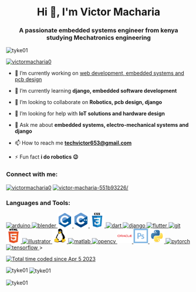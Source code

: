 <h1 align="center">Hi 👋, I'm Victor Macharia</h1>
<h3 align="center">A passionate embedded systems engineer from kenya studying Mechatronics engineering</h3>

<p align="left"> <img src="https://komarev.com/ghpvc/?username=tyke01&label=Profile%20views&color=0e75b6&style=flat" alt="tyke01" /> </p>

<p align="left"> <a href="https://twitter.com/victormacharia0" target="blank"><img src="https://img.shields.io/twitter/follow/victormacharia0?logo=twitter&style=for-the-badge" alt="victormacharia0" /></a> </p>

- 🔭 I’m currently working on [web development, embedded systems and pcb design](/Kinematics_lib.git)

- 🌱 I’m currently learning **django, embedded software development**

- 👯 I’m looking to collaborate on **Robotics, pcb design, django**

- 🤝 I’m looking for help with **IoT solutions and hardware design**

- 💬 Ask me about **embedded systems, electro-mechanical systems and django**

- 📫 How to reach me **techvictor653@gmail.com**

- ⚡ Fun fact **i do robotics 😉**

<h3 align="left">Connect with me:</h3>
<p align="left">
<a href="https://twitter.com/victormacharia0" target="blank"><img align="center" src="https://raw.githubusercontent.com/rahuldkjain/github-profile-readme-generator/master/src/images/icons/Social/twitter.svg" alt="victormacharia0" height="30" width="40" /></a>
<a href="https://linkedin.com/in/victor-macharia-551b93226/" target="blank"><img align="center" src="https://raw.githubusercontent.com/rahuldkjain/github-profile-readme-generator/master/src/images/icons/Social/linked-in-alt.svg" alt="victor-macharia-551b93226/" height="30" width="40" /></a>
</p>

<h3 align="left">Languages and Tools:</h3>
<p align="left"> <a href="https://www.arduino.cc/" target="_blank" rel="noreferrer"> <img src="https://cdn.worldvectorlogo.com/logos/arduino-1.svg" alt="arduino" width="40" height="40"/> </a> <a href="https://www.blender.org/" target="_blank" rel="noreferrer"> <img src="https://download.blender.org/branding/community/blender_community_badge_white.svg" alt="blender" width="40" height="40"/> </a> <a href="https://www.cprogramming.com/" target="_blank" rel="noreferrer"> <img src="https://raw.githubusercontent.com/devicons/devicon/master/icons/c/c-original.svg" alt="c" width="40" height="40"/> </a> <a href="https://www.w3schools.com/cpp/" target="_blank" rel="noreferrer"> <img src="https://raw.githubusercontent.com/devicons/devicon/master/icons/cplusplus/cplusplus-original.svg" alt="cplusplus" width="40" height="40"/> </a> <a href="https://www.w3schools.com/css/" target="_blank" rel="noreferrer"> <img src="https://raw.githubusercontent.com/devicons/devicon/master/icons/css3/css3-original-wordmark.svg" alt="css3" width="40" height="40"/> </a> <a href="https://dart.dev" target="_blank" rel="noreferrer"> <img src="https://www.vectorlogo.zone/logos/dartlang/dartlang-icon.svg" alt="dart" width="40" height="40"/> </a> <a href="https://www.djangoproject.com/" target="_blank" rel="noreferrer"> <img src="https://cdn.worldvectorlogo.com/logos/django.svg" alt="django" width="40" height="40"/> </a> <a href="https://flutter.dev" target="_blank" rel="noreferrer"> <img src="https://www.vectorlogo.zone/logos/flutterio/flutterio-icon.svg" alt="flutter" width="40" height="40"/> </a> <a href="https://git-scm.com/" target="_blank" rel="noreferrer"> <img src="https://www.vectorlogo.zone/logos/git-scm/git-scm-icon.svg" alt="git" width="40" height="40"/> </a> <a href="https://www.w3.org/html/" target="_blank" rel="noreferrer"> <img src="https://raw.githubusercontent.com/devicons/devicon/master/icons/html5/html5-original-wordmark.svg" alt="html5" width="40" height="40"/> </a> <a href="https://www.adobe.com/in/products/illustrator.html" target="_blank" rel="noreferrer"> <img src="https://www.vectorlogo.zone/logos/adobe_illustrator/adobe_illustrator-icon.svg" alt="illustrator" width="40" height="40"/> </a> <a href="https://www.linux.org/" target="_blank" rel="noreferrer"> <img src="https://raw.githubusercontent.com/devicons/devicon/master/icons/linux/linux-original.svg" alt="linux" width="40" height="40"/> </a> <a href="https://www.mathworks.com/" target="_blank" rel="noreferrer"> <img src="https://upload.wikimedia.org/wikipedia/commons/2/21/Matlab_Logo.png" alt="matlab" width="40" height="40"/> </a> <a href="https://opencv.org/" target="_blank" rel="noreferrer"> <img src="https://www.vectorlogo.zone/logos/opencv/opencv-icon.svg" alt="opencv" width="40" height="40"/> </a> <a href="https://www.oracle.com/" target="_blank" rel="noreferrer"> <img src="https://raw.githubusercontent.com/devicons/devicon/master/icons/oracle/oracle-original.svg" alt="oracle" width="40" height="40"/> </a> <a href="https://www.photoshop.com/en" target="_blank" rel="noreferrer"> <img src="https://raw.githubusercontent.com/devicons/devicon/master/icons/photoshop/photoshop-line.svg" alt="photoshop" width="40" height="40"/> </a> <a href="https://www.python.org" target="_blank" rel="noreferrer"> <img src="https://raw.githubusercontent.com/devicons/devicon/master/icons/python/python-original.svg" alt="python" width="40" height="40"/> </a> <a href="https://pytorch.org/" target="_blank" rel="noreferrer"> <img src="https://www.vectorlogo.zone/logos/pytorch/pytorch-icon.svg" alt="pytorch" width="40" height="40"/> </a> <a href="https://www.tensorflow.org" target="_blank" rel="noreferrer"> <img src="https://www.vectorlogo.zone/logos/tensorflow/tensorflow-icon.svg" alt="tensorflow" width="40" height="40"/> </a>></p>

<a href="https://wakatime.com/@ae8bc349-d595-440d-8d96-7cead2bb6147"><img src="https://wakatime.com/badge/user/ae8bc349-d595-440d-8d96-7cead2bb6147.svg" alt="Total time coded since Apr 5 2023" /></a>

<p><img align="left" src="https://github-readme-stats.vercel.app/api/top-langs?username=tyke01&show_icons=true&locale=en&layout=compact" alt="tyke01" /></p>

<p>&nbsp;<img align="center" src="https://github-readme-stats.vercel.app/api?username=tyke01&show_icons=true&locale=en" alt="tyke01" /></p>

<p><img align="center" src="https://github-readme-streak-stats.herokuapp.com/?user=tyke01&" alt="tyke01" /></p>

